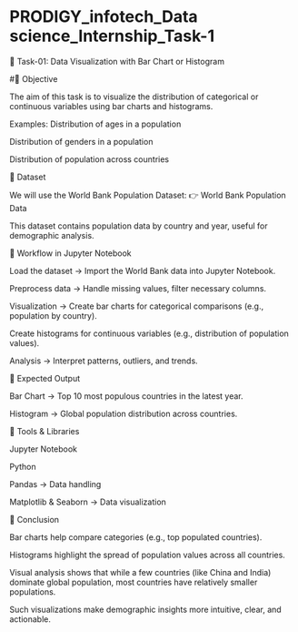 # PRODIGY_infotech_Data science_Internship_Task-1

📓 Task-01: Data Visualization with Bar Chart or Histogram

#🔹 Objective

The aim of this task is to visualize the distribution of categorical or continuous variables using bar charts and histograms.

Examples:
Distribution of ages in a population

Distribution of genders in a population

Distribution of population across countries

🔹 Dataset

We will use the World Bank Population Dataset:
👉 World Bank Population Data

This dataset contains population data by country and year, useful for demographic analysis.

🔹 Workflow in Jupyter Notebook

Load the dataset → Import the World Bank data into Jupyter Notebook.

Preprocess data → Handle missing values, filter necessary columns.

Visualization →  Create bar charts for categorical comparisons (e.g., population by country).

   Create histograms for continuous variables (e.g., distribution of population values).
                
Analysis → Interpret patterns, outliers, and trends.

🔹 Expected Output

Bar Chart → Top 10 most populous countries in the latest year.

Histogram → Global population distribution across countries.

🔹 Tools & Libraries

Jupyter Notebook

Python

Pandas → Data handling

Matplotlib & Seaborn → Data visualization

🔹 Conclusion

Bar charts help compare categories (e.g., top populated countries).

Histograms highlight the spread of population values across all countries.

Visual analysis shows that while a few countries (like China and India) dominate global population, most countries have relatively smaller populations.

Such visualizations make demographic insights more intuitive, clear, and actionable.
